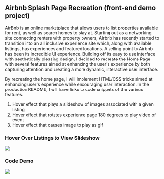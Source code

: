 ## Airbnb Splash Page Recreation (front-end demo project)


[AirBnb][Airbnb]  is an online marketplace that allows users to list properties available for rent, as well as search homes to stay at. Starting out as a networking site connecting renters with property owners, Airbnb has recently started to transition into an all inclusive experience site which, along with available listings, has experiences and featured locations. A selling point to Airbnb has been its incredible UI experience. Building off its easy to use interface with aesthetically pleasing design, I decided to recreate the Home Page with several features aimed at enhancing the user's experience by both capturing attention and creating a more dynamic, interactive user interface.

By recreating the home page, I will implement HTML/CSS tricks aimed at enhancing user's experience while encouraging user interaction. In the production README, I will have links to code snippets of the various features.

1) Hover effect that plays a slideshow of images associated with a given listing
2) Hover effect that rotates experience page 180 degrees to play video of event
2) Hover effect that causes image to play as gif

### Hover Over Listings to View Slideshow

![][coverpage]


### Code Demo

![][code_demo]



[Airbnb]: https://lmadigan.github.io/AirbnbSplashPageRecreation/
[listingsVideo]: ./docs/videos/listings.mov
[coverpage]: ./docs/videos/demo_page.png
[code_demo]: ./docs/code_demo.png
